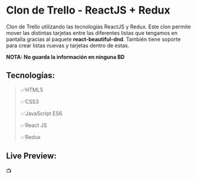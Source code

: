 # Clon de Trello - ReactJS + Redux
 Clon de Trello utilizando las tecnologías ReactJS y Redux. Este clon permite mover las distintas tarjetas entre las diferentes listas que tengamos en pantalla gracias al paquete **react-beautiful-dnd**. También tiene soporte para crear listas nuevas y tarjetas dentro de estas.

 **NOTA: No guarda la información en ninguna BD**

 ## Tecnologías:
 > :white_check_mark:HTML5
 > 
 > :white_check_mark:CSS3
 > 
 > :white_check_mark:JavaScript ES6
 > 
 > :white_check_mark:React JS
 > 
 > :white_check_mark:Redux

 ## Live Preview:
:tv:

